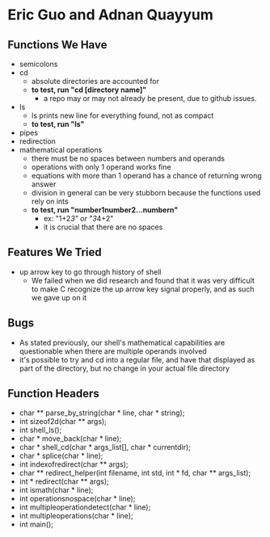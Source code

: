 # Eric Guo and Adnan Quayyum

## Functions We Have
- semicolons
- cd
  - absolute directories are accounted for
  - **to test, run "cd [directory name]"**
    - a repo may or may not already be present, due to github issues.
- ls
  - ls prints new line for everything found, not as compact
  - **to test, run "ls"**
- pipes
- redirection
- mathematical operations
  - there must be no spaces between numbers and operands
  - operations with only 1 operand works fine
  - equations with more than 1 operand has a chance of returning wrong answer
  - division in general can be very stubborn because the functions used rely on ints
  - **to test, run "number1<operation>number2<operation>...numbern"**
    - ex: "1+2*3" or "3*4+2"
    - it is crucial that there are no spaces

## Features We Tried
- up arrow key to go through history of shell
  - We failed when we did research and found that it was very difficult to make C recognize the up arrow key signal properly, and as such we gave up on it

## Bugs
- As stated previously, our shell's mathematical capabilities are questionable when there are multiple operands involved
- it's possible to try and cd into a regular file, and have that displayed as part of the directory, but no change in your actual file directory

## Function Headers
- char ** parse_by_string(char * line, char * string);
- int sizeof2d(char ** args);
- int shell_ls();
- char * move_back(char * line);
- char * shell_cd(char * args_list[], char * currentdir);
- char * splice(char * line);
- int indexofredirect(char ** args);
- char ** redirect_helper(int filename, int std, int * fd, char ** args_list);
- int * redirect(char ** args);
- int ismath(char * line);
- int operationsnospace(char * line);
- int multipleoperationdetect(char * line);
- int multipleoperations(char * line);
- int main(); 
